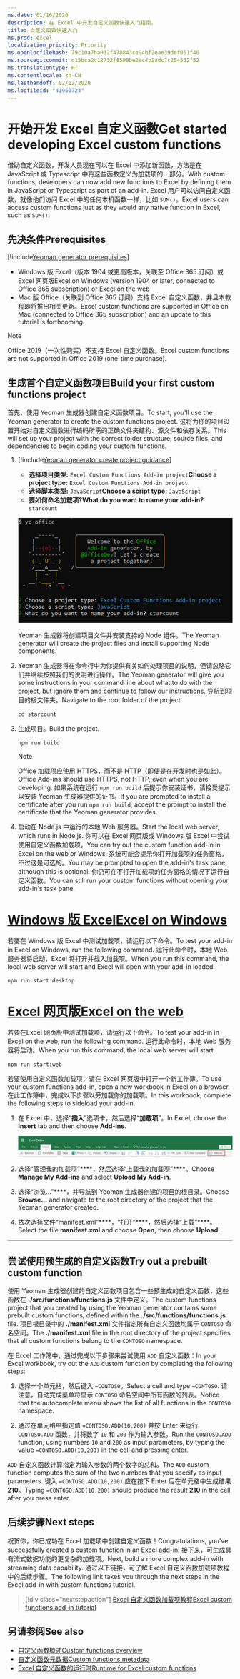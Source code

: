```yaml
---
ms.date: 01/16/2020
description: 在 Excel 中开发自定义函数快速入门指南。
title: 自定义函数快速入门
ms.prod: excel
localization_priority: Priority
ms.openlocfilehash: 79c10a7ba032f478843ce94bf2eae39def051f40
ms.sourcegitcommit: d15bca2c12732f8599be2ec4b2adc7c254552f52
ms.translationtype: HT
ms.contentlocale: zh-CN
ms.lasthandoff: 02/12/2020
ms.locfileid: "41950724"
---
```

# <a name="get-started-developing-excel-custom-functions"></a><span data-ttu-id="66b9a-103">开始开发 Excel 自定义函数</span><span class="sxs-lookup"><span data-stu-id="66b9a-103">Get started developing Excel custom functions</span></span>

<span data-ttu-id="66b9a-104">借助自定义函数，开发人员现在可以在 Excel 中添加新函数，方法是在 JavaScript 或 Typescript 中将这些函数定义为加载项的一部分。</span><span class="sxs-lookup"><span data-stu-id="66b9a-104">With custom functions, developers can now add new functions to Excel by defining them in JavaScript or Typescript as part of an add-in.</span></span> <span data-ttu-id="66b9a-105">Excel 用户可以访问自定义函数，就像他们访问 Excel 中的任何本机函数一样，比如 `SUM()`。</span><span class="sxs-lookup"><span data-stu-id="66b9a-105">Excel users can access custom functions just as they would any native function in Excel, such as `SUM()`.</span></span>

## <a name="prerequisites"></a><span data-ttu-id="66b9a-106">先决条件</span><span class="sxs-lookup"><span data-stu-id="66b9a-106">Prerequisites</span></span>

[!include[Yeoman generator prerequisites](../includes/quickstart-yo-prerequisites.md)]

* <span data-ttu-id="66b9a-107">Windows 版 Excel（版本 1904 或更高版本，关联至 Office 365 订阅）或 Excel 网页版</span><span class="sxs-lookup"><span data-stu-id="66b9a-107">Excel on Windows (version 1904 or later, connected to Office 365 subscription) or Excel on the web</span></span>
* <span data-ttu-id="66b9a-108">Mac 版 Office（关联到 Office 365 订阅）支持 Excel 自定义函数，并且本教程即将推出相关更新。</span><span class="sxs-lookup"><span data-stu-id="66b9a-108">Excel custom functions are supported in Office on Mac (connected to Office 365 subscription) and an update to this tutorial is forthcoming.</span></span>

>[!NOTE]
><span data-ttu-id="66b9a-109">Office 2019（一次性购买）不支持 Excel 自定义函数。</span><span class="sxs-lookup"><span data-stu-id="66b9a-109">Excel custom functions are not supported in Office 2019 (one-time purchase).</span></span>

## <a name="build-your-first-custom-functions-project"></a><span data-ttu-id="66b9a-110">生成首个自定义函数项目</span><span class="sxs-lookup"><span data-stu-id="66b9a-110">Build your first custom functions project</span></span>

<span data-ttu-id="66b9a-111">首先，使用 Yeoman 生成器创建自定义函数项目。</span><span class="sxs-lookup"><span data-stu-id="66b9a-111">To start, you'll use the Yeoman generator to create the custom functions project.</span></span> <span data-ttu-id="66b9a-112">这将为你的项目设置开始对自定义函数进行编码所需的正确文件夹结构、源文件和依存关系。</span><span class="sxs-lookup"><span data-stu-id="66b9a-112">This will set up your project with the correct folder structure, source files, and dependencies to begin coding your custom functions.</span></span>

1. [!include[Yeoman generator create project guidance](../includes/yo-office-command-guidance.md)]

    - <span data-ttu-id="66b9a-113">**选择项目类型:** `Excel Custom Functions Add-in project`</span><span class="sxs-lookup"><span data-stu-id="66b9a-113">**Choose a project type:** `Excel Custom Functions Add-in project`</span></span>
    - <span data-ttu-id="66b9a-114">**选择脚本类型:** `JavaScript`</span><span class="sxs-lookup"><span data-stu-id="66b9a-114">**Choose a script type:** `JavaScript`</span></span>
    - <span data-ttu-id="66b9a-115">**要如何命名加载项?**</span><span class="sxs-lookup"><span data-stu-id="66b9a-115">**What do you want to name your add-in?**</span></span> `starcount`

    ![自定义函数的 Office 外接程序提示的 Yeoman 生成器](../images/starcountPrompt.png)

    <span data-ttu-id="66b9a-117">Yeoman 生成器将创建项目文件并安装支持的 Node 组件。</span><span class="sxs-lookup"><span data-stu-id="66b9a-117">The Yeoman generator will create the project files and install supporting Node components.</span></span>

2. <span data-ttu-id="66b9a-118">Yeoman 生成器将在命令行中为你提供有关如何处理项目的说明，但请忽略它们并继续按照我们的说明进行操作。</span><span class="sxs-lookup"><span data-stu-id="66b9a-118">The Yeoman generator will give you some instructions in your command line about what to do with the project, but ignore them and continue to follow our instructions.</span></span> <span data-ttu-id="66b9a-119">导航到项目的根文件夹。</span><span class="sxs-lookup"><span data-stu-id="66b9a-119">Navigate to the root folder of the project.</span></span>

    ```command&nbsp;line
    cd starcount
    ```

3. <span data-ttu-id="66b9a-120">生成项目。</span><span class="sxs-lookup"><span data-stu-id="66b9a-120">Build the project.</span></span> 

    ```command&nbsp;line
    npm run build
    ```

    > [!NOTE]
    > <span data-ttu-id="66b9a-121">Office 加载项应使用 HTTPS，而不是 HTTP（即便是在开发时也是如此）。</span><span class="sxs-lookup"><span data-stu-id="66b9a-121">Office Add-ins should use HTTPS, not HTTP, even when you are developing.</span></span> <span data-ttu-id="66b9a-122">如果系统在运行 `npm run build` 后提示你安装证书，请接受提示以安装 Yeoman 生成器提供的证书。</span><span class="sxs-lookup"><span data-stu-id="66b9a-122">If you are prompted to install a certificate after you run `npm run build`, accept the prompt to install the certificate that the Yeoman generator provides.</span></span>

4. <span data-ttu-id="66b9a-123">启动在 Node.js 中运行的本地 Web 服务器。</span><span class="sxs-lookup"><span data-stu-id="66b9a-123">Start the local web server, which runs in Node.js.</span></span> <span data-ttu-id="66b9a-124">你可以在 Excel 网页版或 Windows 版 Excel 中尝试使用自定义函数加载项。</span><span class="sxs-lookup"><span data-stu-id="66b9a-124">You can try out the custom function add-in in Excel on the web or Windows.</span></span> <span data-ttu-id="66b9a-125">系统可能会提示你打开加载项的任务窗格，不过这是可选的。</span><span class="sxs-lookup"><span data-stu-id="66b9a-125">You may be prompted to open the add-in's task pane, although this is optional.</span></span> <span data-ttu-id="66b9a-126">你仍可在不打开加载项的任务窗格的情况下运行自定义函数。</span><span class="sxs-lookup"><span data-stu-id="66b9a-126">You can still run your custom functions without opening your add-in's task pane.</span></span>

# <a name="excel-on-windowstabexcel-windows"></a>[<span data-ttu-id="66b9a-127">Windows 版 Excel</span><span class="sxs-lookup"><span data-stu-id="66b9a-127">Excel on Windows</span></span>](#tab/excel-windows)

<span data-ttu-id="66b9a-128">若要在 Windows 版 Excel 中测试加载项，请运行以下命令。</span><span class="sxs-lookup"><span data-stu-id="66b9a-128">To test your add-in in Excel on Windows, run the following command.</span></span> <span data-ttu-id="66b9a-129">运行此命令时，本地 Web 服务器将启动，Excel 将打开并载入加载项。</span><span class="sxs-lookup"><span data-stu-id="66b9a-129">When you run this command, the local web server will start and Excel will open with your add-in loaded.</span></span>

```command&nbsp;line
npm run start:desktop
```

# <a name="excel-on-the-webtabexcel-online"></a>[<span data-ttu-id="66b9a-130">Excel 网页版</span><span class="sxs-lookup"><span data-stu-id="66b9a-130">Excel on the web</span></span>](#tab/excel-online)

<span data-ttu-id="66b9a-131">若要在Excel 网页版中测试加载项，请运行以下命令。</span><span class="sxs-lookup"><span data-stu-id="66b9a-131">To test your add-in in Excel on the web, run the following command.</span></span> <span data-ttu-id="66b9a-132">运行此命令时，本地 Web 服务器将启动。</span><span class="sxs-lookup"><span data-stu-id="66b9a-132">When you run this command, the local web server will start.</span></span>

```command&nbsp;line
npm run start:web
```

<span data-ttu-id="66b9a-133">若要使用自定义函数加载项，请在 Excel 网页版中打开一个新工作簿。</span><span class="sxs-lookup"><span data-stu-id="66b9a-133">To use your custom functions add-in, open a new workbook in Excel on a browser.</span></span> <span data-ttu-id="66b9a-134">在此工作簿中，完成以下步骤以旁加载你的加载项。</span><span class="sxs-lookup"><span data-stu-id="66b9a-134">In this workbook, complete the following steps to sideload your add-in.</span></span>

1. <span data-ttu-id="66b9a-135">在 Excel 中，选择“**插入**”选项卡，然后选择“**加载项**”。</span><span class="sxs-lookup"><span data-stu-id="66b9a-135">In Excel, choose the **Insert** tab and then choose **Add-ins**.</span></span>

   ![Excel 网页版中的“插入”功能区，突出显示“我的加载项”图标](../images/excel-cf-online-register-add-in-1.png)
   
2. <span data-ttu-id="66b9a-137">选择“管理我的加载项”\*\*\*\*，然后选择“上载我的加载项”\*\*\*\*。</span><span class="sxs-lookup"><span data-stu-id="66b9a-137">Choose **Manage My Add-ins** and select **Upload My Add-in**.</span></span>

3. <span data-ttu-id="66b9a-138">选择“浏览...”\*\*\*\*，并导航到 Yeoman 生成器创建的项目的根目录。</span><span class="sxs-lookup"><span data-stu-id="66b9a-138">Choose **Browse...** and navigate to the root directory of the project that the Yeoman generator created.</span></span>

4. <span data-ttu-id="66b9a-139">依次选择文件“manifest.xml”\*\*\*\*，“打开”\*\*\*\*，然后选择“上载”\*\*\*\*。</span><span class="sxs-lookup"><span data-stu-id="66b9a-139">Select the file **manifest.xml** and choose **Open**, then choose **Upload**.</span></span>

---

## <a name="try-out-a-prebuilt-custom-function"></a><span data-ttu-id="66b9a-140">尝试使用预生成的自定义函数</span><span class="sxs-lookup"><span data-stu-id="66b9a-140">Try out a prebuilt custom function</span></span>

<span data-ttu-id="66b9a-141">使用 Yeoman 生成器创建的自定义函数项目包含一些预生成的自定义函数，这些函数在 **./src/functions/functions.js** 文件中定义。</span><span class="sxs-lookup"><span data-stu-id="66b9a-141">The custom functions project that you created by using the Yeoman generator contains some prebuilt custom functions, defined within the **./src/functions/functions.js** file.</span></span> <span data-ttu-id="66b9a-142">项目根目录中的 **./manifest.xml** 文件指定所有自定义函数均属于 `CONTOSO` 命名空间。</span><span class="sxs-lookup"><span data-stu-id="66b9a-142">The **./manifest.xml** file in the root directory of the project specifies that all custom functions belong to the `CONTOSO` namespace.</span></span>

<span data-ttu-id="66b9a-143">在 Excel 工作簿中，通过完成以下步骤来尝试使用 `ADD` 自定义函数：</span><span class="sxs-lookup"><span data-stu-id="66b9a-143">In your Excel workbook, try out the `ADD` custom function by completing the following steps:</span></span>

1. <span data-ttu-id="66b9a-144">选择一个单元格，然后键入 `=CONTOSO`。</span><span class="sxs-lookup"><span data-stu-id="66b9a-144">Select a cell and type `=CONTOSO`.</span></span> <span data-ttu-id="66b9a-145">请注意，自动完成菜单将显示 `CONTOSO` 命名空间中所有函数的列表。</span><span class="sxs-lookup"><span data-stu-id="66b9a-145">Notice that the autocomplete menu shows the list of all functions in the `CONTOSO` namespace.</span></span>

2. <span data-ttu-id="66b9a-146">通过在单元格中指定值 `=CONTOSO.ADD(10,200)` 并按 Enter 来运行 `CONTOSO.ADD` 函数，并将数字 `10` 和 `200` 作为输入参数。</span><span class="sxs-lookup"><span data-stu-id="66b9a-146">Run the `CONTOSO.ADD` function, using numbers `10` and `200` as input parameters, by typing the value `=CONTOSO.ADD(10,200)` in the cell and pressing enter.</span></span>

<span data-ttu-id="66b9a-147">`ADD` 自定义函数计算指定为输入参数的两个数字的总和。</span><span class="sxs-lookup"><span data-stu-id="66b9a-147">The `ADD` custom function computes the sum of the two numbers that you specify as input parameters.</span></span> <span data-ttu-id="66b9a-148">键入 `=CONTOSO.ADD(10,200)` 应在按下 Enter 后在单元格中生成结果 **210**。</span><span class="sxs-lookup"><span data-stu-id="66b9a-148">Typing `=CONTOSO.ADD(10,200)` should produce the result **210** in the cell after you press enter.</span></span>

## <a name="next-steps"></a><span data-ttu-id="66b9a-149">后续步骤</span><span class="sxs-lookup"><span data-stu-id="66b9a-149">Next steps</span></span>

<span data-ttu-id="66b9a-150">祝贺你，你已成功在 Excel 加载项中创建自定义函数！</span><span class="sxs-lookup"><span data-stu-id="66b9a-150">Congratulations, you've successfully created a custom function in an Excel add-in!</span></span> <span data-ttu-id="66b9a-151">接下来，可生成具有流式数据功能的更复杂的加载项。</span><span class="sxs-lookup"><span data-stu-id="66b9a-151">Next, build a more complex add-in with streaming data capability.</span></span> <span data-ttu-id="66b9a-152">通过以下链接，可了解 Excel 自定义函数加载项教程中的后续步骤。</span><span class="sxs-lookup"><span data-stu-id="66b9a-152">The following link takes you through the next steps in the Excel add-in with custom functions tutorial.</span></span>

> [!div class="nextstepaction"]
> [<span data-ttu-id="66b9a-153">Excel 自定义函数加载项教程</span><span class="sxs-lookup"><span data-stu-id="66b9a-153">Excel custom functions add-in tutorial</span></span>](../tutorials/excel-tutorial-create-custom-functions.md#create-a-custom-function-that-requests-data-from-the-web
)

## <a name="see-also"></a><span data-ttu-id="66b9a-154">另请参阅</span><span class="sxs-lookup"><span data-stu-id="66b9a-154">See also</span></span>

* [<span data-ttu-id="66b9a-155">自定义函数概述</span><span class="sxs-lookup"><span data-stu-id="66b9a-155">Custom functions overview</span></span>](../excel/custom-functions-overview.md)
* [<span data-ttu-id="66b9a-156">自定义函数元数据</span><span class="sxs-lookup"><span data-stu-id="66b9a-156">Custom functions metadata</span></span>](../excel/custom-functions-json.md)
* [<span data-ttu-id="66b9a-157">Excel 自定义函数的运行时</span><span class="sxs-lookup"><span data-stu-id="66b9a-157">Runtime for Excel custom functions</span></span>](../excel/custom-functions-runtime.md)